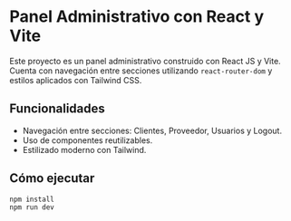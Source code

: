 # Panel Administrativo con React y Vite

Este proyecto es un panel administrativo construido con React JS y Vite. Cuenta con navegación entre secciones utilizando `react-router-dom` y estilos aplicados con Tailwind CSS.

## Funcionalidades

- Navegación entre secciones: Clientes, Proveedor, Usuarios y Logout.
- Uso de componentes reutilizables.
- Estilizado moderno con Tailwind.

## Cómo ejecutar

```bash
npm install
npm run dev
